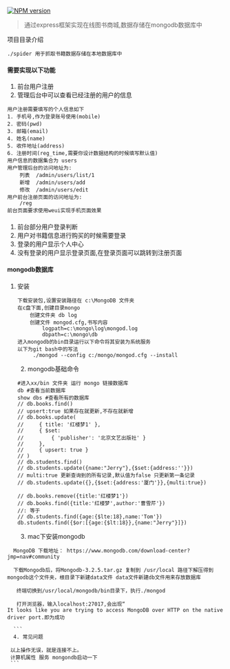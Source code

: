 
 [![NPM version](https://img.shields.io/npm/v/brick.js.svg?style=flat)](https://www.npmjs.org/package/brick.js)
> 通过express框架实现在线图书商城,数据存储在mongodb数据库中

项目目录介绍  
```
./spider 用于抓取书籍数据存储在本地数据库中
```

#### 需要实现以下功能
1. 前台用户注册
2. 管理后台中可以查看已经注册的用户的信息

```
用户注册需要填写的个人信息如下
1. 手机号,作为登录账号使用(mobile)
2. 密码(pwd)
3. 邮箱(email)
4. 姓名(name)
5. 收件地址(address)
6. 注册时间(reg_time,需要你设计数据结构的时候填写默认值)
用户信息的数据集合为 users
用户管理后台的访问地址为:
	列表	/admin/users/list/1
	新增	/admin/users/add
	修改	/admin/users/edit
用户前台注册页面的访问地址为:
	/reg
前台页面要求使用weui实现手机页面效果
```
#### 
1. 前台部分用户登录判断
2. 用户对书籍信息进行购买的时候需要登录
3. 登录的用户显示个人中心
4. 没有登录的用户显示登录页面,在登录页面可以跳转到注册页面

#### mongodb数据库

1. 安装
	```
	下载安装包,设置安装路径在 c:\MongoDB 文件夹
    在c盘下面,创建目录mongo
        创建文件夹 db log
        创建文件 mongod.cfg,书写内容
            logpath=c:\mongo\log\mongod.log
            dbpath=c:\mongo\db
    进入mongodb的bin目录运行以下命令将其安装为系统服务
    以下为git bash中的写法
         ./mongod --config c:/mongo/mongod.cfg --install
	```
	2.  mongodb基础命令
	``` 
	#进入xx/bin 文件夹 运行 mongo 链接数据库
	db #查看当前数据库
	show dbs #查看所有的数据库
	// db.books.find()
	// upsert:true 如果存在就更新,不存在就新增
	// db.books.update(
	//     { title: '红楼梦1' }, 
	//     { $set: 
	//         { 'publisher': '北京文艺出版社' } 
	//     }, 
	//     { upsert: true }
	// )
	// db.students.find()
	// db.students.update({name:"Jerry"},{$set:{address:''}})
	// multi:true 更新查询到的所有记录,默认值为false 只更新第一条记录
	// db.students.update({},{$set:{address:'厦门'}},{multi:true})

	// db.books.remove({title:'红楼梦1'})
	// db.books.find({title:'红楼梦',author:'曹雪芹'})
	//: 等于
	// db.students.find({age:{$lte:18},name:'Tom'})
	db.students.find({$or:[{age:{$lt:18}},{name:"Jerry"}]})
	```
	3. mac下安装mongodb
  ```
	MongoDB 下载地址： https://www.mongodb.com/download-center?jmp=nav#community

	下载Mongodb后，将Mongodb-3.2.5.tar.gz 复制到 /usr/local 路径下解压得到mongodb这个文件夹，根目录下新建data文件 data文件新建db文件用来存放数据库

	 终端切换到/usr/local/mongodb/bin目录下，执行./mongod

	 打开浏览器，输入localhost:27017,会出现“
It looks like you are trying to access MongoDB over HTTP on the native driver port.即为成功

	```
	4. 常见问题
   ```
	 以上操作无误，就是连接不上。
	 计算机属性 服务 mongondb启动一下
	 ```

	